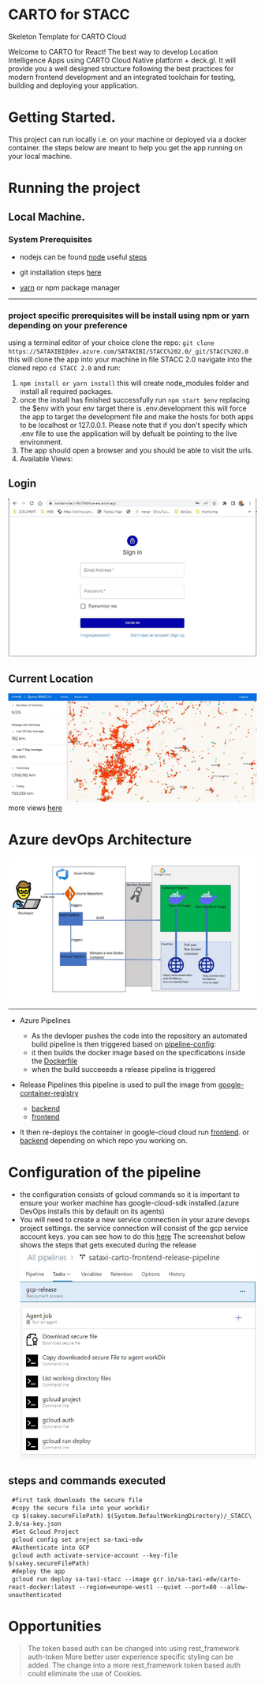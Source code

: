 # CARTO for STACC

Skeleton Template for CARTO Cloud

Welcome to CARTO for React! The best way to develop Location Intelligence Apps using CARTO Cloud Native platform + deck.gl. It will provide you a well designed structure following the best practices for modern frontend development and an integrated toolchain for testing, building and deploying your application.


# Getting Started.
This project can run locally i.e. on your machine or deployed via a docker container. the steps below are meant to help you get the app running on your local machine.
#  Running the project
## Local Machine.
### System Prerequisites
- nodejs can be found [node](https://nodejs.org/en/) useful [steps](https://phoenixnap.com/kb/install-node-js-npm-on-windows)
  
- git installation steps [here](https://git-scm.com/downloads)
- [yarn](https://classic.yarnpkg.com/lang/en/docs/install/#windows-stable) or npm package manager
---
### project specific prerequisites will be install using npm or yarn depending on your preference
using a terminal editor of your choice
clone the repo: `git clone https://SATAXIBI@dev.azure.com/SATAXIBI/STACC%202.0/_git/STACC%202.0` this will clone the app into your machine in file STACC 2.0
navigate into the cloned repo `cd STACC 2.0` and run:
1. `npm install or yarn install` this will create node_modules folder and install all required packages.
2. once the install has finished successfully run `npm start $env` 
   replacing the $env with your env target there is .env.development this will force the app to target the development file and make the hosts for both apps to be localhost or 127.0.0.1.
   Please note that if you don't specify which .env file to use the application will by defualt be pointing to the live environment.
3. The app should open a browser and you should be able to visit the urls.
4. Available Views:
## Login
![login](src/assets/readme_files/login_screen.JPG)
## Current Location
![currentLocation](src/assets/readme_files/current_location.JPG)
more views [here](src/assets/readme_files/)
# Azure devOps Architecture
![architecture](src/assets/readme_files/arch.JPG)

---
 - Azure Pipelines

   - As the devloper pushes the code into the repository an automated build pipeline is then triggered based on [pipeline-config](azure-pipelines.yml):
   - it then builds the docker image based on the specifications inside the [Dockerfile](Dockerfile)
   - when the build succeeeds a release pipeline is triggered  

 - Release Pipelines
   this pipeline is used to pull the image from [google-container-registry](https://console.cloud.google.com/gcr/images/sa-taxi-edw?project=sa-taxi-edw)

   - [backend](https://console.cloud.google.com/gcr/images/sa-taxi-edw/global/auth-api?project=sa-taxi-edw)
   - [frontend](https://console.cloud.google.com/gcr/images/sa-taxi-edw/global/carto-react-docker?project=sa-taxi-edw)

 - It then re-deploys the container in google-cloud cloud run
 [frontend](https://sa-taxi-stacc-ffw76btnca-ew.a.run.app/). or [backend](https://carto-sa-taxi-stacc-auth-ffw76btnca-ew.a.run.app) depending on which repo you working on.

 #  Configuration of the pipeline

   - the configuration consists of gcloud commands so it is important to ensure your worker machine has google-cloud-sdk installed.(azure DevOps installs this by default on its agents)
   - You will need to create a new service connection in your azure devops project settings. the service connection will consist of the gcp service account keys.
   you can see how to do this [here](https://medium.com/@truble/connect-azure-pipelines-to-gcp-921d31b6303c)
The screenshot below shows the steps that gets executed during the release
 ![release_pipeline](src/assets/readme_files/frontend_release_pipeline.JPG)
 ##
 ## steps and commands executed
 ```
  #first task downloads the secure file 
  #copy the secure file into your workdir
  cp $(sakey.secureFilePath) $(System.DefaultWorkingDirectory)/_STACC\ 2.0/sa-key.json
  #Set Gcloud Project
  gcloud config set project sa-taxi-edw
  #Authenticate into GCP
  gcloud auth activate-service-account --key-file $(sakey.secureFilePath)
  #deploy the app
  gcloud run deploy sa-taxi-stacc --image gcr.io/sa-taxi-edw/carto-react-docker:latest --region=europe-west1 --quiet --port=80 --allow-unauthenticated
 ```

 # Opportunities

>The token based auth can be changed into using rest_framework auth-token
>More better user experience specific styling can be added.
>The change into a more rest_framework token based auth could eliminate the use of Cookies.